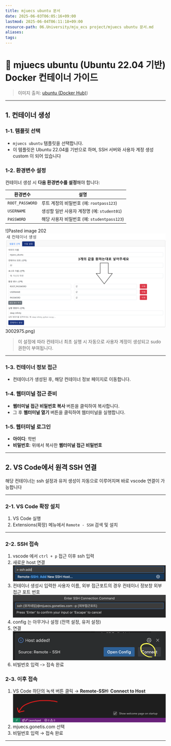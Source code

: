 ```yaml
---
title: mjuecs ubuntu 문서
date: 2025-06-03T06:05:16+09:00
lastmod: 2025-06-04T06:11:18+09:00
resource-path: 06.University/mju_ecs project/mjuecs ubuntu 문서.md
aliases: 
tags: 
---
```

# 🐧 mjuecs ubuntu (Ubuntu 22.04 기반) Docker 컨테이너 가이드

> 이미지 출처: [ubuntu (Docker Hub)](Docker%20Hub))

---

## 1. 컨테이너 생성

### 1-1. 템플릿 선택

- `mjuecs ubuntu` 템플릿을 선택합니다.
- 이 템플릿은 Ubuntu 22.04를 기반으로 하며, SSH 서버와 사용자 계정 생성 custom 이 되어 있습니다
### 1-2. 환경변수 설정

컨테이너 생성 시 **다음 환경변수를 설정**해야 합니다:

|환경변수|설명|
|---|---|
|`ROOT_PASSWORD`|루트 계정의 비밀번호 (예: `rootpass123`)|
|`USERNAME`|생성할 일반 사용자 계정명 (예: `student01`)|
|`PASSWORD`|해당 사용자 비밀번호 (예: `studentpass123`)|
![Pasted image 202![](../../08.media/20250523002975.png)3002975.png)

> 이 설정에 따라 컨테이너 최초 실행 시 자동으로 사용자 계정이 생성되고 sudo 권한이 부여됩니다.

---

### 1-3. 컨테이너 정보 접근
- 컨테이너가 생성된 후, 해당 컨테이너 정보 페이지로 이동합니다.
### 1-4. 웹터미널 접근 준비
- **웹터미널 접근 비밀번호 복사** 버튼을 클릭하여 복사합니다.
- 그 후 **웹터미널 열기** 버튼을 클릭하여 웹터미널을 실행합니다.
### 1-5. 웹터미널 로그인
- **아이디**: 학번
- **비밀번호**: 위에서 복사한 **웹터미널 접근 비밀번호**

---

## 2. VS Code에서 원격 SSH 연결

해당 컨테이너는 ssh 설정과 유저 생성이 자동으로 이루어지며 바로 vscode 연결이 가능합니다

---

### 2-1. VS Code 확장 설치
1. VS Code 실행
2. Extensions(확장) 메뉴에서 `Remote - SSH` 검색 및 설치
---

### 2-2. SSH 접속

1. vscode 에서 `ctrl + p` 접근 이후 ssh 입력
2. 새로운 host 연결![Pasted image 20250523105725](../../08.media/20250523105725.png)
3. 컨테이너 생성시 입력한 사용자 이름, 외부 접근포트의 경우 컨테이너 정보창 외부 접근 포트 번호
   ![Pasted image 20250523105879](../../08.media/20250523105879.png)
4. config 는 아무거나 설정 (전역 설정, 유저 설정)
5. 연결 ![Pasted image 20250523110037](../../08.media/20250523110037.png)
 6. 비빌번호 입력 -> 접속 완료

### 2-3. 이후 접속
1. VS Code 하단의 녹색 버튼 클릭 → **Remote-SSH: Connect to Host**![Pasted image 20250523004373](../../08.media/20250523004373.png)
2. mjuecs.gonetis.com 선택
3. 비밀번호 입력 → 접속 완료
    
---



